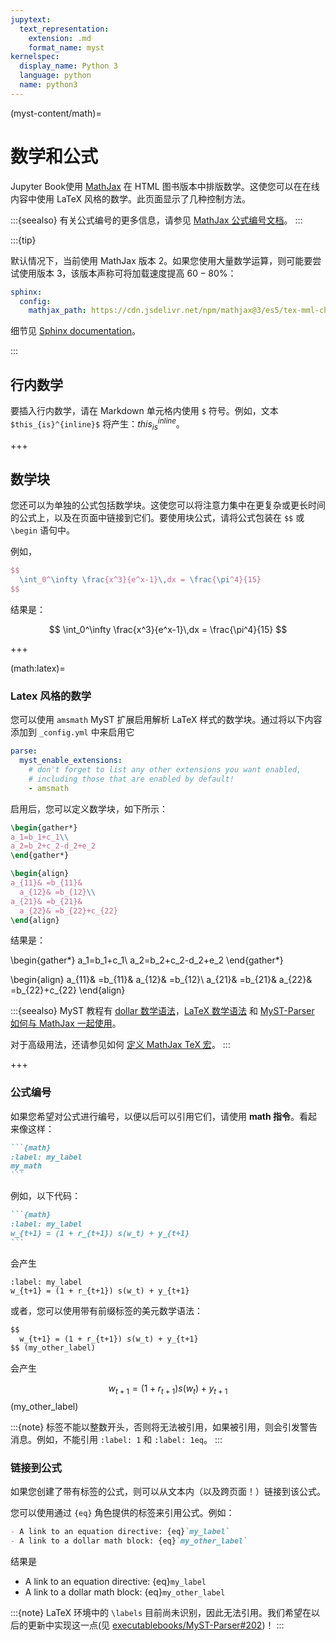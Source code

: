 ```yaml
---
jupytext:
  text_representation:
    extension: .md
    format_name: myst
kernelspec:
  display_name: Python 3
  language: python
  name: python3
---
```


(myst-content/math)=
# 数学和公式

Jupyter Book使用 [MathJax](http://docs.mathjax.org/) 在 HTML 图书版本中排版数学。这使您可以在在线内容中使用 LaTeX 风格的数学。此页面显示了几种控制方法。

:::{seealso}
有关公式编号的更多信息，请参见 [MathJax 公式编号文档](http://docs.mathjax.org/en/v2.7-latest/tex.html#automatic-equation-numbering)。
:::

:::{tip}

默认情况下，当前使用 MathJax 版本 2。如果您使用大量数学运算，则可能要尝试使用版本 3，该版本声称可将加载速度提高 $60-80\%$：

```yaml
sphinx:
  config:
    mathjax_path: https://cdn.jsdelivr.net/npm/mathjax@3/es5/tex-mml-chtml.js
```

细节见 [Sphinx documentation](sphinx:sphinx.ext.mathjax)。

:::

## 行内数学

要插入行内数学，请在 Markdown 单元格内使用 `$` 符号。例如，文本 `$this_{is}^{inline}$` 将产生：$this_{is}^{inline}$。

+++

## 数学块

您还可以为单独的公式包括数学块。这使您可以将注意力集中在更复杂或更长时间的公式上，以及在页面中链接到它们。要使用块公式，请将公式包装在 `$$` 或 `\begin` 语句中。

例如，

```latex
$$
  \int_0^\infty \frac{x^3}{e^x-1}\,dx = \frac{\pi^4}{15}
$$
```

结果是：

$$
  \int_0^\infty \frac{x^3}{e^x-1}\,dx = \frac{\pi^4}{15}
$$

+++

(math:latex)=
### Latex 风格的数学

您可以使用 `amsmath` MyST 扩展启用解析 LaTeX 样式的数学块。通过将以下内容添加到 `_config.yml` 中来启用它

```yaml
parse:
  myst_enable_extensions:
    # don't forget to list any other extensions you want enabled,
    # including those that are enabled by default!
    - amsmath
```

启用后，您可以定义数学块，如下所示：

```latex
\begin{gather*}
a_1=b_1+c_1\\
a_2=b_2+c_2-d_2+e_2
\end{gather*}

\begin{align}
a_{11}& =b_{11}&
  a_{12}& =b_{12}\\
a_{21}& =b_{21}&
  a_{22}& =b_{22}+c_{22}
\end{align}
```

结果是：

\begin{gather*}
a_1=b_1+c_1\\
a_2=b_2+c_2-d_2+e_2
\end{gather*}

\begin{align}
a_{11}& =b_{11}&
  a_{12}& =b_{12}\\
a_{21}& =b_{21}&
  a_{22}& =b_{22}+c_{22}
\end{align}

:::{seealso}
MyST 教程有 [dollar 数学语法](myst-parser:syntax/math)，[LaTeX 数学语法](myst-parser:syntax/amsmath) 和 [MyST-Parser 如何与 MathJax 一起使用](myst-parser:syntax/mathjax)。

对于高级用法，还请参见如何 [定义 MathJax TeX 宏](sphinx/tex-macros)。
:::

+++

### 公式编号

如果您希望对公式进行编号，以便以后可以引用它们，请使用 **math 指令**。看起来像这样：

````md
```{math}
:label: my_label
my_math
```
````

例如，以下代码：

````md
```{math}
:label: my_label
w_{t+1} = (1 + r_{t+1}) s(w_t) + y_{t+1}
```
````

会产生

```{math}
:label: my_label
w_{t+1} = (1 + r_{t+1}) s(w_t) + y_{t+1}
```

或者，您可以使用带有前缀标签的美元数学语法：

```md
$$
  w_{t+1} = (1 + r_{t+1}) s(w_t) + y_{t+1}
$$ (my_other_label)
```

会产生

$$
  w_{t+1} = (1 + r_{t+1}) s(w_t) + y_{t+1}
$$ (my_other_label)

:::{note}
标签不能以整数开头，否则将无法被引用，如果被引用，则会引发警告消息。例如，不能引用 `:label: 1` 和 `:label: 1eq`。
:::

### 链接到公式

如果您创建了带有标签的公式，则可以从文本内（以及跨页面！）链接到该公式。

您可以使用通过 `{eq}` 角色提供的标签来引用公式。例如：

```md
- A link to an equation directive: {eq}`my_label`
- A link to a dollar math block: {eq}`my_other_label`
```

结果是

- A link to an equation directive: {eq}`my_label`
- A link to a dollar math block: {eq}`my_other_label`

:::{note}
LaTeX 环境中的 `\labels` 目前尚未识别，因此无法引用。我们希望在以后的更新中实现这一点(见 [executablebooks/MyST-Parser#202](https://github.com/executablebooks/MyST-Parser/issues/202))！
:::
